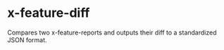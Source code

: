 # x-feature-diff
Compares two x-feature-reports and outputs their diff to a standardized JSON format.

<!-- playwright-feature-reporter--start -->

